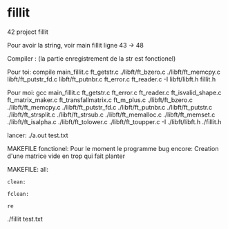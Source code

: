 # fillit
42 project fillit

Pour avoir la string, voir main fillit ligne 43 -> 48


Compiler : (la partie enregistrement de la str est fonctionel)

Pour toi:
compile main_fillit.c ft_getstr.c ./libft/ft_bzero.c ./libft/ft_memcpy.c libft/ft_putstr_fd.c libft/ft_putnbr.c ft_error.c ft_reader.c -I libft/libft.h fillit.h

Pour moi:
gcc main_fillit.c ft_getstr.c ft_error.c ft_reader.c ft_isvalid_shape.c ft_matrix_maker.c ft_transfallmatrix.c ft_m_plus.c ./libft/ft_bzero.c ./libft/ft_memcpy.c ./libft/ft_putstr_fd.c ./libft/ft_putnbr.c ./libft/ft_putstr.c ./libft/ft_strsplit.c ./libft/ft_strsub.c ./libft/ft_memalloc.c ./libft/ft_memset.c ./libft/ft_isalpha.c ./libft/ft_tolower.c ./libft/ft_toupper.c -I ./libft/libft.h ./fillit.h

lancer:
./a.out test.txt

MAKEFILE fonctionel:
	Pour le moment le programme bug encore: Creation d'une matrice vide en trop qui fait planter

MAKEFILE:
	all:

	clean:

	fclean:

	re

./fillit test.txt
